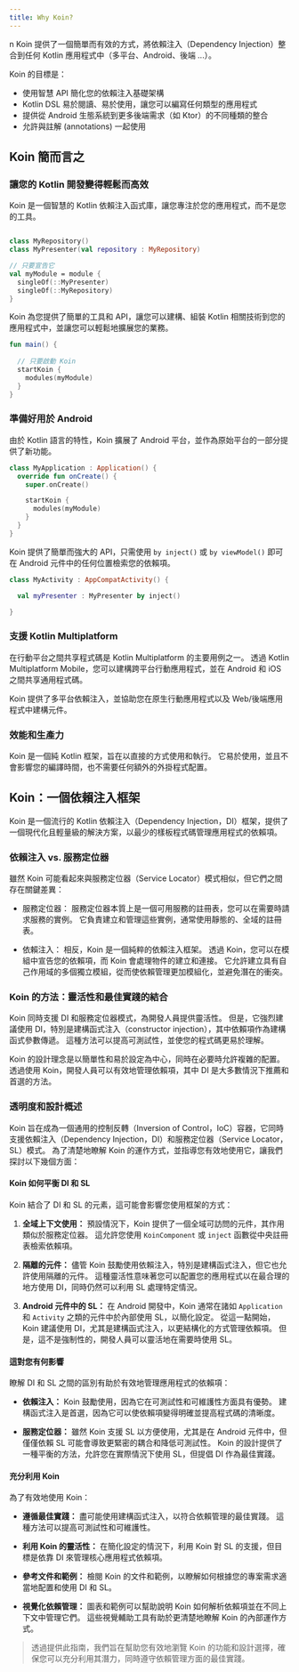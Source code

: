 ```yaml
---
title: Why Koin?
---
```

n
Koin 提供了一個簡單而有效的方式，將依賴注入（Dependency Injection）整合到任何 Kotlin 應用程式中（多平台、Android、後端 ...）。

Koin 的目標是：
- 使用智慧 API 簡化您的依賴注入基礎架構
- Kotlin DSL 易於閱讀、易於使用，讓您可以編寫任何類型的應用程式
- 提供從 Android 生態系統到更多後端需求（如 Ktor）的不同種類的整合
- 允許與註解 (annotations) 一起使用

## Koin 簡而言之

### 讓您的 Kotlin 開發變得輕鬆而高效

Koin 是一個智慧的 Kotlin 依賴注入函式庫，讓您專注於您的應用程式，而不是您的工具。

```kotlin

class MyRepository()
class MyPresenter(val repository : MyRepository) 

// 只要宣告它
val myModule = module { 
  singleOf(::MyPresenter)
  singleOf(::MyRepository)
}
```

Koin 為您提供了簡單的工具和 API，讓您可以建構、組裝 Kotlin 相關技術到您的應用程式中，並讓您可以輕鬆地擴展您的業務。

```kotlin
fun main() { 
  
  // 只要啟動 Koin
  startKoin {
    modules(myModule)
  }
} 
```

### 準備好用於 Android

由於 Kotlin 語言的特性，Koin 擴展了 Android 平台，並作為原始平台的一部分提供了新功能。

```kotlin
class MyApplication : Application() {
  override fun onCreate() {
    super.onCreate()

    startKoin {
      modules(myModule)
    }
  } 
}
```

Koin 提供了簡單而強大的 API，只需使用 `by inject()` 或 `by viewModel()` 即可在 Android 元件中的任何位置檢索您的依賴項。

```kotlin
class MyActivity : AppCompatActivity() {

  val myPresenter : MyPresenter by inject()

} 
```

### 支援 Kotlin Multiplatform

在行動平台之間共享程式碼是 Kotlin Multiplatform 的主要用例之一。 透過 Kotlin Multiplatform Mobile，您可以建構跨平台行動應用程式，並在 Android 和 iOS 之間共享通用程式碼。

Koin 提供了多平台依賴注入，並協助您在原生行動應用程式以及 Web/後端應用程式中建構元件。

### 效能和生產力

Koin 是一個純 Kotlin 框架，旨在以直接的方式使用和執行。 它易於使用，並且不會影響您的編譯時間，也不需要任何額外的外掛程式配置。

## Koin：一個依賴注入框架

Koin 是一個流行的 Kotlin 依賴注入（Dependency Injection，DI）框架，提供了一個現代化且輕量級的解決方案，以最少的樣板程式碼管理應用程式的依賴項。

### 依賴注入 vs. 服務定位器

雖然 Koin 可能看起來與服務定位器（Service Locator）模式相似，但它們之間存在關鍵差異：

- 服務定位器： 服務定位器本質上是一個可用服務的註冊表，您可以在需要時請求服務的實例。 它負責建立和管理這些實例，通常使用靜態的、全域的註冊表。

- 依賴注入： 相反，Koin 是一個純粹的依賴注入框架。 透過 Koin，您可以在模組中宣告您的依賴項，而 Koin 會處理物件的建立和連接。 它允許建立具有自己作用域的多個獨立模組，從而使依賴管理更加模組化，並避免潛在的衝突。

### Koin 的方法：靈活性和最佳實踐的結合

Koin 同時支援 DI 和服務定位器模式，為開發人員提供靈活性。 但是，它強烈建議使用 DI，特別是建構函式注入（constructor injection），其中依賴項作為建構函式參數傳遞。 這種方法可以提高可測試性，並使您的程式碼更易於理解。

Koin 的設計理念是以簡單性和易於設定為中心，同時在必要時允許複雜的配置。 透過使用 Koin，開發人員可以有效地管理依賴項，其中 DI 是大多數情況下推薦和首選的方法。

### 透明度和設計概述

Koin 旨在成為一個通用的控制反轉（Inversion of Control，IoC）容器，它同時支援依賴注入（Dependency Injection，DI）和服務定位器（Service Locator，SL）模式。 為了清楚地瞭解 Koin 的運作方式，並指導您有效地使用它，讓我們探討以下幾個方面：

#### Koin 如何平衡 DI 和 SL

Koin 結合了 DI 和 SL 的元素，這可能會影響您使用框架的方式：

1. **全域上下文使用：** 預設情況下，Koin 提供了一個全域可訪問的元件，其作用類似於服務定位器。 這允許您使用 `KoinComponent` 或 `inject` 函數從中央註冊表檢索依賴項。

2. **隔離的元件：** 儘管 Koin 鼓勵使用依賴注入，特別是建構函式注入，但它也允許使用隔離的元件。 這種靈活性意味著您可以配置您的應用程式以在最合理的地方使用 DI，同時仍然可以利用 SL 處理特定情況。

3. **Android 元件中的 SL：** 在 Android 開發中，Koin 通常在諸如 `Application` 和 `Activity` 之類的元件中於內部使用 SL，以簡化設定。 從這一點開始，Koin 建議使用 DI，尤其是建構函式注入，以更結構化的方式管理依賴項。 但是，這不是強制性的，開發人員可以靈活地在需要時使用 SL。

#### 這對您有何影響

瞭解 DI 和 SL 之間的區別有助於有效地管理應用程式的依賴項：

- **依賴注入：** Koin 鼓勵使用，因為它在可測試性和可維護性方面具有優勢。 建構函式注入是首選，因為它可以使依賴項變得明確並提高程式碼的清晰度。

- **服務定位器：** 雖然 Koin 支援 SL 以方便使用，尤其是在 Android 元件中，但僅僅依賴 SL 可能會導致更緊密的耦合和降低可測試性。 Koin 的設計提供了一種平衡的方法，允許您在實際情況下使用 SL，但提倡 DI 作為最佳實踐。

#### 充分利用 Koin

為了有效地使用 Koin：

- **遵循最佳實踐：** 盡可能使用建構函式注入，以符合依賴管理的最佳實踐。 這種方法可以提高可測試性和可維護性。

- **利用 Koin 的靈活性：** 在簡化設定的情況下，利用 Koin 對 SL 的支援，但目標是依靠 DI 來管理核心應用程式依賴項。

- **參考文件和範例：** 檢閱 Koin 的文件和範例，以瞭解如何根據您的專案需求適當地配置和使用 DI 和 SL。

- **視覺化依賴管理：** 圖表和範例可以幫助說明 Koin 如何解析依賴項並在不同上下文中管理它們。 這些視覺輔助工具有助於更清楚地瞭解 Koin 的內部運作方式。

> 透過提供此指南，我們旨在幫助您有效地瀏覽 Koin 的功能和設計選擇，確保您可以充分利用其潛力，同時遵守依賴管理方面的最佳實踐。